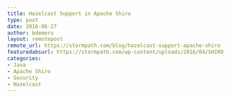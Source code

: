 ```yaml
---
title: Hazelcast Support in Apache Shiro
type: post
date: 2016-06-27
author: bdemers
layout: remotepost
remote_url: https://stormpath.com/blog/hazelcast-support-apache-shiro
featuredabsurl: https://stormpath.com/wp-content/uploads/2016/04/SHIRO_APACHE_SECURITY-01-300x118.png
categories:
- Java
- Apache Shiro
- Security
- Hazelcast
---
```

